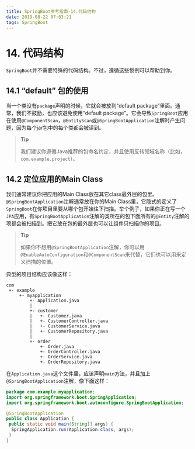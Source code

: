 ```yaml
---
title: SpringBoot参考指南-14.代码结构
date: 2019-08-22 07:03:21
tags: SpringBoot
---
```

# 14. 代码结构

`SpringBoot`并不需要特殊的代码结构。不过，遵循这些惯例可以帮助到你。

## 14.1 “default” 包的使用

当一个类没有`package`声明的时候，它就会被放到“default package”里面。通常，我们不鼓励，也应该避免使用“default package”。它会导致`SpringBoot`应用在使用`@ComponentScan`，`@EntityScan`或`@SpringBootApplication`注解时产生问题，因为每个jar包中的每个类都会被读到。

> **Tip**
> 
> 我们建议你遵循Java推荐的包命名约定，并且使用反转领域名称（比如，`com.example.project`）。

## 14.2 定位应用的Main Class

我们通常建议你把应用的Main Class放在其它class最外层的包里。`@SpringBootApplication`注解通常放在你的Main Class里，它隐式的定义了`SpringBoot`在你项目里要从哪个包开始往下扫描。举个例子，如果你正在写一个`JPA`应用，有`SpringBootApplication`注解的类所在的包下面所有的`@Entity`注解的项都会被扫描到。把它放在包的最外层也可以让组件只扫描你的项目。

> **Tip**
>
>如果你不想用`@SpringBootApplication`注解，你可以用` @EnableAutoConfiguration`和`@ComponentScan`来代替，它们也可以用来定义扫描的位置。

典型的项目结构应该像这样：
```
com
 +- example
     +- myapplication
         +- Application.java
         |
         +- customer
         |   +- Customer.java
         |   +- CustomerController.java
         |   +- CustomerService.java
         |   +- CustomerRepository.java
         |
         +- order
             +- Order.java
             +- OrderController.java
             +- OrderService.java
             +- OrderRepository.java
```

在`Application.java`这个文件里，应该声明`main`方法，并且加上`@SpringBootApplication`注解，像下面这样：

```java
package com.example.myapplication;
import org.springframework.boot.SpringApplication;
import org.springframework.boot.autoconfigure.SpringBootApplication;

@SpringBootApplication
public class Application {
 public static void main(String[] args) {
  SpringApplication.run(Application.class, args);
 }
}
```

